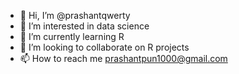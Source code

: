- 👋 Hi, I’m @prashantqwerty
- 👀 I’m interested in data science
- 🌱 I’m currently learning R
- 💞️ I’m looking to collaborate on R projects
- 📫 How to reach me prashantpun1000@gmail.com

<!---
prashantqwerty/prashantqwerty is a ✨ special ✨ repository because its `README.md` (this file) appears on your GitHub profile.
You can click the Preview link to take a look at your changes.
--->
